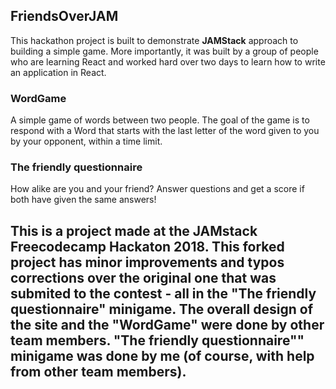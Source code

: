## FriendsOverJAM
This hackathon project is built to demonstrate **JAMStack** approach to building a simple game. More importantly, it was built by a group of people who are learning React and worked hard over two days to learn how to write an application in React. 

### WordGame
A simple game of words between two people. The goal of the game is to respond with a Word that starts with the last letter of the word given to you by your opponent, within a time limit. 

### The friendly questionnaire
How alike are you and your friend? Answer questions and get a score if both have given the same answers!

## This is a project made at the JAMstack Freecodecamp Hackaton 2018. This forked project has minor improvements and typos corrections over the original one that was submited to the contest - all in the "The friendly questionnaire" minigame. The overall design of the site and the "WordGame" were done by other team members. "The friendly questionnaire"" minigame was done by me (of course, with help from other team members). 
